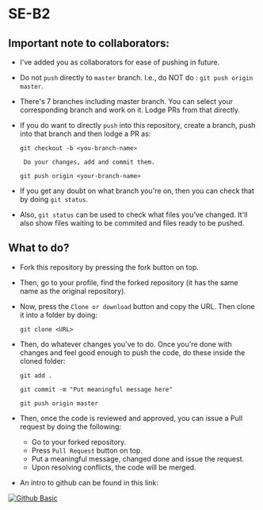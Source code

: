 # SE-B2

## Important note to collaborators:
- I've added you as collaborators for ease of pushing in future. 
- Do not `push` directly to `master` branch. I.e., do NOT do : `git push origin master`.
- There's 7 branches including master branch. You can select your corresponding branch and work on it. Lodge PRs from that directly.
- If you do want to directly `push` into this repository, create a branch, push into that branch and then lodge a PR as:

	`git checkout -b <you-branch-name>`

	` Do your changes, add and commit them.`

	`git push origin <your-branch-name>`
- If you get any doubt on what branch you're on, then you can check that by doing `git status`.
- Also, `git status` can be used to check what files you've changed. It'll also show files waiting to be commited and files ready to be pushed.


## What to do?
* Fork this repository by pressing the fork button on top.
* Then, go to your profile, find the forked repository (it has the same name as the original repository). 
* Now, press the `Clone or download` button and copy the URL. Then clone it into a folder by doing:

    `git clone <URL>`

* Then, do whatever changes you've to do. Once you're done with changes and feel good enough to push the code, do these inside the cloned folder:

	`git add .`
	
	`git commit -m "Put meaningful message here"`
	
	`git push origin master`

* Then, once the code is reviewed and approved, you can issue a Pull request by doing the following:
	* Go to your forked repository. 
	* Press `Pull Request` button on top.
	* Put a meaningful message, changed done and issue the request.
	* Upon resolving conflicts, the code will be merged.

* An intro to github can be found in this link: 

[![Github Basic](http://img.youtube.com/vi/0fKg7e37bQE/0.jpg)](http://www.youtube.com/watch?v=0fKg7e37bQE)
